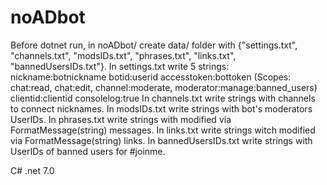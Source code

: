 # noADbot
Before dotnet run, in noADbot/ create data/ folder with {"settings.txt", "channels.txt", "modsIDs.txt", "phrases.txt", "links.txt", "bannedUsersIDs.txt"}.
In settings.txt write 5 strings:
nickname:botnickname
botid:userid
accesstoken:bottoken (Scopes: chat:read, chat:edit, channel:moderate, moderator:manage:banned_users)
clientid:clientid
consolelog:true
In channels.txt write strings with channels to connect nicknames.
In modsIDs.txt write strings with bot's moderators UserIDs.
In phrases.txt write strings with modified via FormatMessage(string) messages.
In links.txt write strings witch modified via FormatMessage(string) links.
In bannedUsersIDs.txt write strings with UserIDs of banned users for #joinme.

C# .net 7.0
